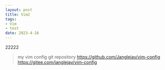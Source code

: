 ```yaml
---
layout: post
title: Vim2
tags: 
- Vim
- test
date: 2023-4-16
---
```


22222
> my vim config git repository
> https://github.com/Janglejay/vim-config
> https://gitee.com/janglejay/vim-config

